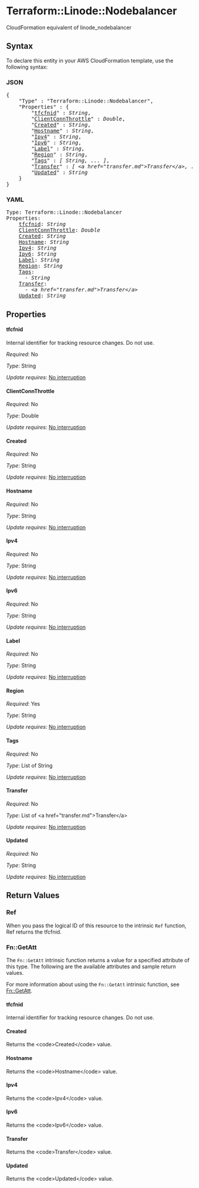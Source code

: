 # Terraform::Linode::Nodebalancer

CloudFormation equivalent of linode_nodebalancer

## Syntax

To declare this entity in your AWS CloudFormation template, use the following syntax:

### JSON

<pre>
{
    "Type" : "Terraform::Linode::Nodebalancer",
    "Properties" : {
        "<a href="#tfcfnid" title="tfcfnid">tfcfnid</a>" : <i>String</i>,
        "<a href="#clientconnthrottle" title="ClientConnThrottle">ClientConnThrottle</a>" : <i>Double</i>,
        "<a href="#created" title="Created">Created</a>" : <i>String</i>,
        "<a href="#hostname" title="Hostname">Hostname</a>" : <i>String</i>,
        "<a href="#ipv4" title="Ipv4">Ipv4</a>" : <i>String</i>,
        "<a href="#ipv6" title="Ipv6">Ipv6</a>" : <i>String</i>,
        "<a href="#label" title="Label">Label</a>" : <i>String</i>,
        "<a href="#region" title="Region">Region</a>" : <i>String</i>,
        "<a href="#tags" title="Tags">Tags</a>" : <i>[ String, ... ]</i>,
        "<a href="#transfer" title="Transfer">Transfer</a>" : <i>[ &lt;a href=&#34;transfer.md&#34;&gt;Transfer&lt;/a&gt;, ... ]</i>,
        "<a href="#updated" title="Updated">Updated</a>" : <i>String</i>
    }
}
</pre>

### YAML

<pre>
Type: Terraform::Linode::Nodebalancer
Properties:
    <a href="#tfcfnid" title="tfcfnid">tfcfnid</a>: <i>String</i>
    <a href="#clientconnthrottle" title="ClientConnThrottle">ClientConnThrottle</a>: <i>Double</i>
    <a href="#created" title="Created">Created</a>: <i>String</i>
    <a href="#hostname" title="Hostname">Hostname</a>: <i>String</i>
    <a href="#ipv4" title="Ipv4">Ipv4</a>: <i>String</i>
    <a href="#ipv6" title="Ipv6">Ipv6</a>: <i>String</i>
    <a href="#label" title="Label">Label</a>: <i>String</i>
    <a href="#region" title="Region">Region</a>: <i>String</i>
    <a href="#tags" title="Tags">Tags</a>: <i>
      - String</i>
    <a href="#transfer" title="Transfer">Transfer</a>: <i>
      - &lt;a href=&#34;transfer.md&#34;&gt;Transfer&lt;/a&gt;</i>
    <a href="#updated" title="Updated">Updated</a>: <i>String</i>
</pre>

## Properties

#### tfcfnid

Internal identifier for tracking resource changes. Do not use.

_Required_: No

_Type_: String

_Update requires_: [No interruption](https://docs.aws.amazon.com/AWSCloudFormation/latest/UserGuide/using-cfn-updating-stacks-update-behaviors.html#update-no-interrupt)

#### ClientConnThrottle

_Required_: No

_Type_: Double

_Update requires_: [No interruption](https://docs.aws.amazon.com/AWSCloudFormation/latest/UserGuide/using-cfn-updating-stacks-update-behaviors.html#update-no-interrupt)

#### Created

_Required_: No

_Type_: String

_Update requires_: [No interruption](https://docs.aws.amazon.com/AWSCloudFormation/latest/UserGuide/using-cfn-updating-stacks-update-behaviors.html#update-no-interrupt)

#### Hostname

_Required_: No

_Type_: String

_Update requires_: [No interruption](https://docs.aws.amazon.com/AWSCloudFormation/latest/UserGuide/using-cfn-updating-stacks-update-behaviors.html#update-no-interrupt)

#### Ipv4

_Required_: No

_Type_: String

_Update requires_: [No interruption](https://docs.aws.amazon.com/AWSCloudFormation/latest/UserGuide/using-cfn-updating-stacks-update-behaviors.html#update-no-interrupt)

#### Ipv6

_Required_: No

_Type_: String

_Update requires_: [No interruption](https://docs.aws.amazon.com/AWSCloudFormation/latest/UserGuide/using-cfn-updating-stacks-update-behaviors.html#update-no-interrupt)

#### Label

_Required_: No

_Type_: String

_Update requires_: [No interruption](https://docs.aws.amazon.com/AWSCloudFormation/latest/UserGuide/using-cfn-updating-stacks-update-behaviors.html#update-no-interrupt)

#### Region

_Required_: Yes

_Type_: String

_Update requires_: [No interruption](https://docs.aws.amazon.com/AWSCloudFormation/latest/UserGuide/using-cfn-updating-stacks-update-behaviors.html#update-no-interrupt)

#### Tags

_Required_: No

_Type_: List of String

_Update requires_: [No interruption](https://docs.aws.amazon.com/AWSCloudFormation/latest/UserGuide/using-cfn-updating-stacks-update-behaviors.html#update-no-interrupt)

#### Transfer

_Required_: No

_Type_: List of &lt;a href=&#34;transfer.md&#34;&gt;Transfer&lt;/a&gt;

_Update requires_: [No interruption](https://docs.aws.amazon.com/AWSCloudFormation/latest/UserGuide/using-cfn-updating-stacks-update-behaviors.html#update-no-interrupt)

#### Updated

_Required_: No

_Type_: String

_Update requires_: [No interruption](https://docs.aws.amazon.com/AWSCloudFormation/latest/UserGuide/using-cfn-updating-stacks-update-behaviors.html#update-no-interrupt)

## Return Values

### Ref

When you pass the logical ID of this resource to the intrinsic `Ref` function, Ref returns the tfcfnid.

### Fn::GetAtt

The `Fn::GetAtt` intrinsic function returns a value for a specified attribute of this type. The following are the available attributes and sample return values.

For more information about using the `Fn::GetAtt` intrinsic function, see [Fn::GetAtt](https://docs.aws.amazon.com/AWSCloudFormation/latest/UserGuide/intrinsic-function-reference-getatt.html).

#### tfcfnid

Internal identifier for tracking resource changes. Do not use.

#### Created

Returns the &lt;code&gt;Created&lt;/code&gt; value.

#### Hostname

Returns the &lt;code&gt;Hostname&lt;/code&gt; value.

#### Ipv4

Returns the &lt;code&gt;Ipv4&lt;/code&gt; value.

#### Ipv6

Returns the &lt;code&gt;Ipv6&lt;/code&gt; value.

#### Transfer

Returns the &lt;code&gt;Transfer&lt;/code&gt; value.

#### Updated

Returns the &lt;code&gt;Updated&lt;/code&gt; value.

